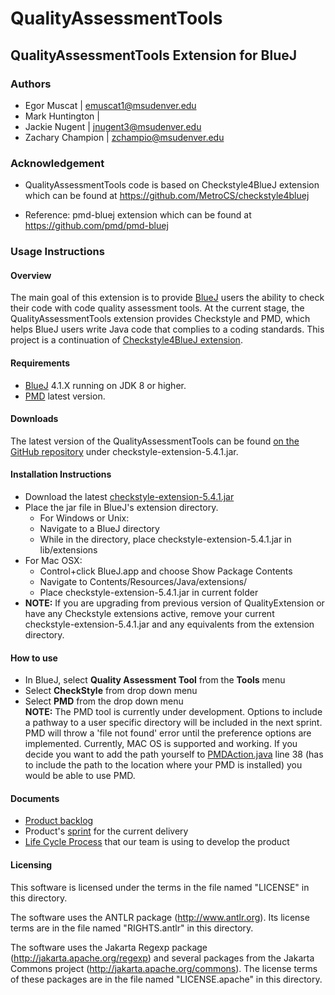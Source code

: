 # QualityAssessmentTools

## QualityAssessmentTools Extension for BlueJ

### Authors
* Egor Muscat | emuscat1@msudenver.edu
* Mark Huntington |
* Jackie Nugent | jnugent3@msudenver.edu
* Zachary Champion | zchampio@msudenver.edu

### Acknowledgement
* QualityAssessmentTools code is based on Checkstyle4BlueJ extension which can be found at https://github.com/MetroCS/checkstyle4bluej

* Reference: pmd-bluej extension which can be found at https://github.com/pmd/pmd-bluej

### Usage Instructions

#### Overview
The main goal of this extension is to provide [BlueJ](https://bluej.org/) users the ability to check their code with code quality assessment tools. At the current stage, the QualityAssessmentTools extension provides Checkstyle and PMD, which helps BlueJ users write Java code that complies to a coding standards. This project is a continuation of [Checkstyle4BlueJ extension](https://github.com/MetroCS/checkstyle4bluej).

#### Requirements
* [BlueJ](https://bluej.org/) 4.1.X running on JDK 8 or higher.
* [PMD](https://sourceforge.net/projects/pmd/files/pmd/) latest version.

#### Downloads
The latest version of the QualityAssessmentTools can be found [on the GitHub repository](https://github.com/SoftwareExtensionRenovators/QualityAssessmentTools)
under checkstyle-extension-5.4.1.jar.

#### Installation Instructions
* Download the latest [checkstyle-extension-5.4.1.jar](https://github.com/SoftwareExtensionRenovators/QualityAssessmentTools/blob/master/checkstyle-extension-5.4.1.jar)
* Place the jar file in BlueJ's extension directory.
  * For Windows or Unix:
  * Navigate to a BlueJ directory
  * While in the directory, place checkstyle-extension-5.4.1.jar in lib/extensions
* For Mac OSX:
  * Control+click BlueJ.app and choose Show Package Contents
  * Navigate to Contents/Resources/Java/extensions/
  * Place checkstyle-extension-5.4.1.jar in current folder
* **NOTE:** If you are upgrading from previous version of QualityExtension or have any Checkstyle extensions active, remove your current checkstyle-extension-5.4.1.jar and any equivalents from the extension directory.

#### How to use
* In BlueJ, select **Quality Assessment Tool** from the **Tools** menu
* Select **CheckStyle** from drop down menu
* Select **PMD** from the drop down menu 
<br /> **NOTE:** The PMD tool is currently under development. Options to include a pathway to a user specific directory will be included in the next sprint. PMD will throw a 'file not found' error until the preference options are implemented. Currently, MAC OS is supported and working. If you decide you want to add the path yourself to [PMDAction.java](https://github.com/SoftwareExtensionRenovators/QualityAssessmentTools/blob/master/src/checkstyle/com/puppycrawl/tools/checkstyle/plugins/bluej/PMDAction.java) line 38 (has to include the path to the location where your PMD is installed) you would be able to use PMD.

#### Documents
* [Product backlog](https://github.com/SoftwareExtensionRenovators/QualityAssessmentTools/blob/master/documents/Backlog.md)
* Product's [sprint](https://github.com/SoftwareExtensionRenovators/QualityAssessmentTools/blob/master/documents/CurrentSprint.md) for the current delivery
* [Life Cycle Process](https://github.com/SoftwareExtensionRenovators/QualityAssessmentTools/blob/master/documents/LifeCycleProcess.md) that our team is using to develop the product

#### Licensing

This software is licensed under the terms in the file named "LICENSE" in this
directory.

The software uses the ANTLR package (http://www.antlr.org). Its license terms
are in the file named "RIGHTS.antlr" in this directory.

The software uses the Jakarta Regexp package
(http://jakarta.apache.org/regexp) and several packages from the
Jakarta Commons project (http://jakarta.apache.org/commons).
The license terms of these packages are in the file named
"LICENSE.apache" in this directory.
